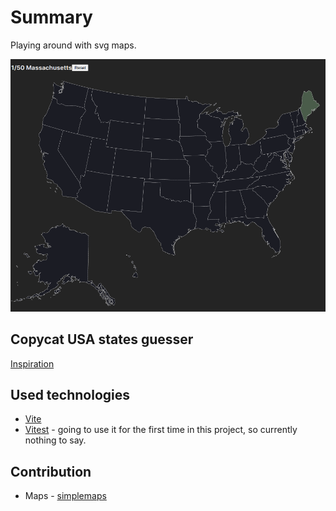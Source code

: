 # Summary

Playing around with svg maps.

![Map](/public/maps.png?raw=true)

## Copycat USA states guesser

[Inspiration](https://www.geoguessr.com/seterra/en/vgp/3003)

## Used technologies

- [Vite](https://vitejs.dev/)
- [Vitest](https://vitest.dev/) - going to use it for the first time in this project, so currently nothing to say.

## Contribution

- Maps - [simplemaps](https://simplemaps.com/resources/svg-us)
